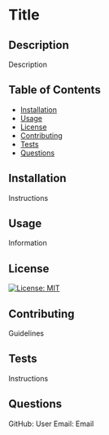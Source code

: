 
# Title

## Description

Description

## Table of Contents

 - [Installation](#installation)
 - [Usage](#usage)
 - [License](#license)
 - [Contributing](#contributing)
 - [Tests](#tests)
 - [Questions](#questions)

## Installation

Instructions

## Usage

Information

## License

[![License: MIT](https://img.shields.io/badge/License-MIT-brightgreen.svg)](https://opensource.org/licenses/MIT)


## Contributing

Guidelines

## Tests

Instructions

## Questions

GitHub: User
Email: Email

